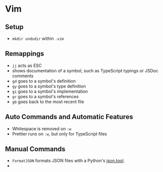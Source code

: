 # Vim
## Setup
- `mkdir undodir` within `.vim`
## Remappings
- `jj` acts as ESC
- <shift-K> shows documentation of a symbol, such as TypeScript typings or JSDoc comments
- `gd` goes to a symbol's definition
- `gy` goes to a symbol's type definition
- `gi` goes to a symbol's implementation
- `gr` goes to a symbol's references
- `gb` goes back to the most recent file

## Auto Commands and Automatic Features
- Whitespace is removed on `:w`
- Prettier runs on `:w`, but only for TypeScript files

## Manual Commands
- `FormatJSON` formats JSON files with a Python's [json.tool](!https://docs.python.org/3/library/json.html#module-json.tool).
-


